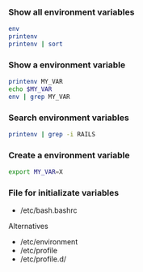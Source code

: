 ### Show all environment variables

```sh
env
printenv
printenv | sort
```

### Show a environment variable

```sh
printenv MY_VAR
echo $MY_VAR
env | grep MY_VAR
```

### Search environment variables

```sh
printenv | grep -i RAILS
```

### Create a environment variable

```sh
export MY_VAR=X
```

### File for initializate variables
- /etc/bash.bashrc

Alternatives
- /etc/environment
- /etc/profile
- /etc/profile.d/

